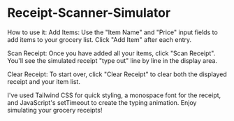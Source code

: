 # Receipt-Scanner-Simulator

How to use it:
Add Items: Use the "Item Name" and "Price" input fields to add items to your grocery list. Click "Add Item" after each entry.

Scan Receipt: Once you have added all your items, click "Scan Receipt". You'll see the simulated receipt "type out" line by line in the display area.

Clear Receipt: To start over, click "Clear Receipt" to clear both the displayed receipt and your item list.

I've used Tailwind CSS for quick styling, a monospace font for the receipt, and JavaScript's setTimeout to create the typing animation. Enjoy simulating your grocery receipts!
